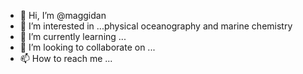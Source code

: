 - 👋 Hi, I’m @maggidan
- 👀 I’m interested in ...physical oceanography and marine chemistry
- 🌱 I’m currently learning ...
- 💞️ I’m looking to collaborate on ...
- 📫 How to reach me ...

<!---
maggidan/maggidan is a ✨ special ✨ repository because its `README.md` (this file) appears on your GitHub profile.
You can click the Preview link to take a look at your changes.
--->
